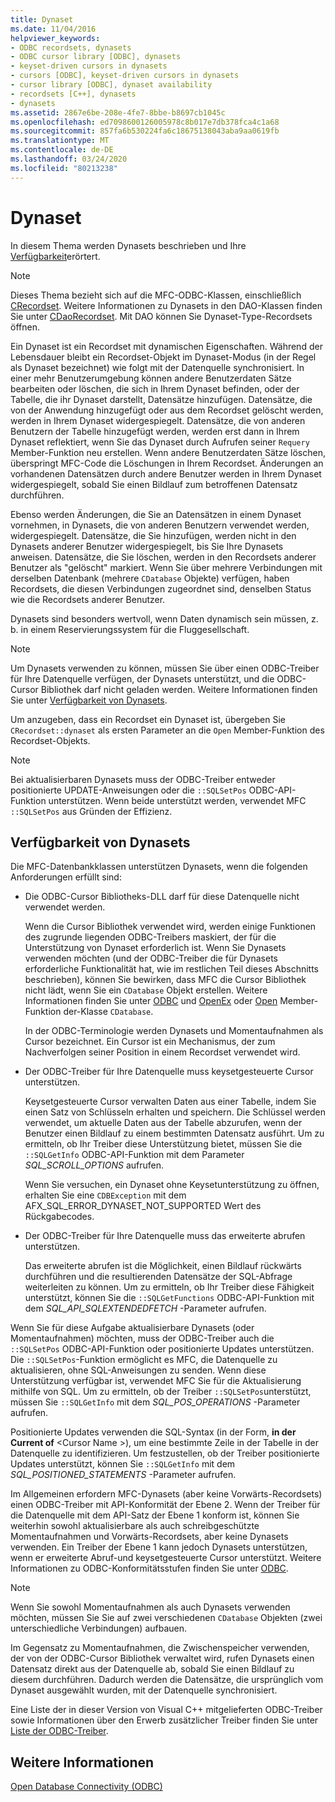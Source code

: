 ```yaml
---
title: Dynaset
ms.date: 11/04/2016
helpviewer_keywords:
- ODBC recordsets, dynasets
- ODBC cursor library [ODBC], dynasets
- keyset-driven cursors in dynasets
- cursors [ODBC], keyset-driven cursors in dynasets
- cursor library [ODBC], dynaset availability
- recordsets [C++], dynasets
- dynasets
ms.assetid: 2867e6be-208e-4fe7-8bbe-b8697cb1045c
ms.openlocfilehash: ed7098600126005978c8b017e7db378fca4c1a68
ms.sourcegitcommit: 857fa6b530224fa6c18675138043aba9aa0619fb
ms.translationtype: MT
ms.contentlocale: de-DE
ms.lasthandoff: 03/24/2020
ms.locfileid: "80213238"
---
```

# <a name="dynaset"></a>Dynaset

In diesem Thema werden Dynasets beschrieben und Ihre [Verfügbarkeit](#_core_availability_of_dynasets)erörtert.

> [!NOTE]
>  Dieses Thema bezieht sich auf die MFC-ODBC-Klassen, einschließlich [CRecordset](../../mfc/reference/crecordset-class.md). Weitere Informationen zu Dynasets in den DAO-Klassen finden Sie unter [CDaoRecordset](../../mfc/reference/cdaorecordset-class.md). Mit DAO können Sie Dynaset-Type-Recordsets öffnen.

Ein Dynaset ist ein Recordset mit dynamischen Eigenschaften. Während der Lebensdauer bleibt ein Recordset-Objekt im Dynaset-Modus (in der Regel als Dynaset bezeichnet) wie folgt mit der Datenquelle synchronisiert. In einer mehr Benutzerumgebung können andere Benutzerdaten Sätze bearbeiten oder löschen, die sich in Ihrem Dynaset befinden, oder der Tabelle, die ihr Dynaset darstellt, Datensätze hinzufügen. Datensätze, die von der Anwendung hinzugefügt oder aus dem Recordset gelöscht werden, werden in Ihrem Dynaset widergespiegelt. Datensätze, die von anderen Benutzern der Tabelle hinzugefügt werden, werden erst dann in Ihrem Dynaset reflektiert, wenn Sie das Dynaset durch Aufrufen seiner `Requery` Member-Funktion neu erstellen. Wenn andere Benutzerdaten Sätze löschen, überspringt MFC-Code die Löschungen in Ihrem Recordset. Änderungen an vorhandenen Datensätzen durch andere Benutzer werden in Ihrem Dynaset widergespiegelt, sobald Sie einen Bildlauf zum betroffenen Datensatz durchführen.

Ebenso werden Änderungen, die Sie an Datensätzen in einem Dynaset vornehmen, in Dynasets, die von anderen Benutzern verwendet werden, widergespiegelt. Datensätze, die Sie hinzufügen, werden nicht in den Dynasets anderer Benutzer widergespiegelt, bis Sie Ihre Dynasets anweisen. Datensätze, die Sie löschen, werden in den Recordsets anderer Benutzer als "gelöscht" markiert. Wenn Sie über mehrere Verbindungen mit derselben Datenbank (mehrere `CDatabase` Objekte) verfügen, haben Recordsets, die diesen Verbindungen zugeordnet sind, denselben Status wie die Recordsets anderer Benutzer.

Dynasets sind besonders wertvoll, wenn Daten dynamisch sein müssen, z. b. in einem Reservierungssystem für die Fluggesellschaft.

> [!NOTE]
> Um Dynasets verwenden zu können, müssen Sie über einen ODBC-Treiber für Ihre Datenquelle verfügen, der Dynasets unterstützt, und die ODBC-Cursor Bibliothek darf nicht geladen werden. Weitere Informationen finden Sie unter [Verfügbarkeit von Dynasets](#_core_availability_of_dynasets).

Um anzugeben, dass ein Recordset ein Dynaset ist, übergeben Sie `CRecordset::dynaset` als ersten Parameter an die `Open` Member-Funktion des Recordset-Objekts.

> [!NOTE]
> Bei aktualisierbaren Dynasets muss der ODBC-Treiber entweder positionierte UPDATE-Anweisungen oder die `::SQLSetPos` ODBC-API-Funktion unterstützen. Wenn beide unterstützt werden, verwendet MFC `::SQLSetPos` aus Gründen der Effizienz.

##  <a name="availability-of-dynasets"></a><a name="_core_availability_of_dynasets"></a>Verfügbarkeit von Dynasets

Die MFC-Datenbankklassen unterstützen Dynasets, wenn die folgenden Anforderungen erfüllt sind:

- Die ODBC-Cursor Bibliotheks-DLL darf für diese Datenquelle nicht verwendet werden.

   Wenn die Cursor Bibliothek verwendet wird, werden einige Funktionen des zugrunde liegenden ODBC-Treibers maskiert, der für die Unterstützung von Dynaset erforderlich ist. Wenn Sie Dynasets verwenden möchten (und der ODBC-Treiber die für Dynasets erforderliche Funktionalität hat, wie im restlichen Teil dieses Abschnitts beschrieben), können Sie bewirken, dass MFC die Cursor Bibliothek nicht lädt, wenn Sie ein `CDatabase` Objekt erstellen. Weitere Informationen finden Sie unter [ODBC](../../data/odbc/odbc-basics.md) und [OpenEx](../../mfc/reference/cdatabase-class.md#openex) oder [Open](../../mfc/reference/cdatabase-class.md#open) Member-Funktion der-Klasse `CDatabase`.

   In der ODBC-Terminologie werden Dynasets und Momentaufnahmen als Cursor bezeichnet. Ein Cursor ist ein Mechanismus, der zum Nachverfolgen seiner Position in einem Recordset verwendet wird.

- Der ODBC-Treiber für Ihre Datenquelle muss keysetgesteuerte Cursor unterstützen.

   Keysetgesteuerte Cursor verwalten Daten aus einer Tabelle, indem Sie einen Satz von Schlüsseln erhalten und speichern. Die Schlüssel werden verwendet, um aktuelle Daten aus der Tabelle abzurufen, wenn der Benutzer einen Bildlauf zu einem bestimmten Datensatz ausführt. Um zu ermitteln, ob Ihr Treiber diese Unterstützung bietet, müssen Sie die `::SQLGetInfo` ODBC-API-Funktion mit dem Parameter *SQL_SCROLL_OPTIONS* aufrufen.

   Wenn Sie versuchen, ein Dynaset ohne Keysetunterstützung zu öffnen, erhalten Sie eine `CDBException` mit dem AFX_SQL_ERROR_DYNASET_NOT_SUPPORTED Wert des Rückgabecodes.

- Der ODBC-Treiber für Ihre Datenquelle muss das erweiterte abrufen unterstützen.

   Das erweiterte abrufen ist die Möglichkeit, einen Bildlauf rückwärts durchführen und die resultierenden Datensätze der SQL-Abfrage weiterleiten zu können. Um zu ermitteln, ob Ihr Treiber diese Fähigkeit unterstützt, können Sie die `::SQLGetFunctions` ODBC-API-Funktion mit dem *SQL_API_SQLEXTENDEDFETCH* -Parameter aufrufen.

Wenn Sie für diese Aufgabe aktualisierbare Dynasets (oder Momentaufnahmen) möchten, muss der ODBC-Treiber auch die `::SQLSetPos` ODBC-API-Funktion oder positionierte Updates unterstützen. Die `::SQLSetPos`-Funktion ermöglicht es MFC, die Datenquelle zu aktualisieren, ohne SQL-Anweisungen zu senden. Wenn diese Unterstützung verfügbar ist, verwendet MFC Sie für die Aktualisierung mithilfe von SQL. Um zu ermitteln, ob der Treiber `::SQLSetPos`unterstützt, müssen Sie `::SQLGetInfo` mit dem *SQL_POS_OPERATIONS* -Parameter aufrufen.

Positionierte Updates verwenden die SQL-Syntax (in der Form, **in der Current of** \<Cursor Name >), um eine bestimmte Zeile in der Tabelle in der Datenquelle zu identifizieren. Um festzustellen, ob der Treiber positionierte Updates unterstützt, können Sie `::SQLGetInfo` mit dem *SQL_POSITIONED_STATEMENTS* -Parameter aufrufen.

Im Allgemeinen erfordern MFC-Dynasets (aber keine Vorwärts-Recordsets) einen ODBC-Treiber mit API-Konformität der Ebene 2. Wenn der Treiber für die Datenquelle mit dem API-Satz der Ebene 1 konform ist, können Sie weiterhin sowohl aktualisierbare als auch schreibgeschützte Momentaufnahmen und Vorwärts-Recordsets, aber keine Dynasets verwenden. Ein Treiber der Ebene 1 kann jedoch Dynasets unterstützen, wenn er erweiterte Abruf-und keysetgesteuerte Cursor unterstützt. Weitere Informationen zu ODBC-Konformitätsstufen finden Sie unter [ODBC](../../data/odbc/odbc-basics.md).

> [!NOTE]
> Wenn Sie sowohl Momentaufnahmen als auch Dynasets verwenden möchten, müssen Sie Sie auf zwei verschiedenen `CDatabase` Objekten (zwei unterschiedliche Verbindungen) aufbauen.

Im Gegensatz zu Momentaufnahmen, die Zwischenspeicher verwenden, der von der ODBC-Cursor Bibliothek verwaltet wird, rufen Dynasets einen Datensatz direkt aus der Datenquelle ab, sobald Sie einen Bildlauf zu diesem durchführen. Dadurch werden die Datensätze, die ursprünglich vom Dynaset ausgewählt wurden, mit der Datenquelle synchronisiert.

Eine Liste der in dieser Version von Visual C++ mitgelieferten ODBC-Treiber sowie Informationen über den Erwerb zusätzlicher Treiber finden Sie unter [Liste der ODBC-Treiber](../../data/odbc/odbc-driver-list.md).

## <a name="see-also"></a>Weitere Informationen

[Open Database Connectivity (ODBC)](../../data/odbc/open-database-connectivity-odbc.md)
